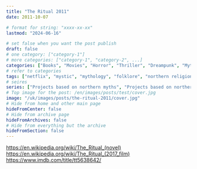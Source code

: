```yaml
---
title: "The Ritual 2011"
date: 2011-10-07

# format for string: "xxxx-xx-xx"
lastmod: "2024-06-16"

# set false when you want the post publish
draft: false
# one category: ["category-1"]
# more categories: ["category-1", "category-2", ...]
categories: ["Books", "Movies", "Horror", "Thriller", "Dreampunk", "Mythpunk"]
# refer to categories
tags: ["netflix", "mystic", "mythology", "folklore", "northern religion", "Loki", "hton", "faith"]
# seires
series: ["Projects based on northern myths", "Projects based on northern folklore"]
# Top image for the post: /en/images/posts/test/cover.jpg
image: "/uk/images/posts/the-ritual-2011/cover.jpg"
# Hide from home and other main page
hideFromCenter: false
# Hide from archive page
hideFromArchives: false
# Hide from everything but the archive
hideFromSection: false
---
```

https://en.wikipedia.org/wiki/The_Ritual_(novel)
https://en.wikipedia.org/wiki/The_Ritual_(2017_film)
https://www.imdb.com/title/tt5638642/
<!--more-->